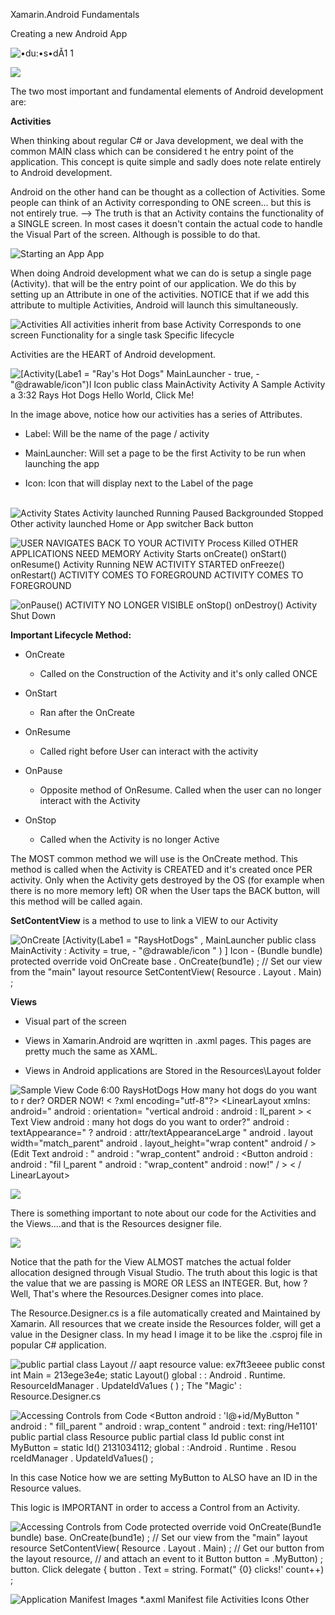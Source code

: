 Xamarin.Android Fundamentals

Creating a new Android App

![•du:•s•dÅ1 1 ](003_Xamarin.Android_Fundamentals_000.png)

![](003_Xamarin.Android_Fundamentals_001.png)

The two most important and fundamental elements of Android development are:

**Activities**

When thinking about regular C# or Java development, we deal with the common MAIN class which can be considered t he entry point of the application. This concept is quite simple and sadly does note relate entirely to Android development.

Android on the other hand can be thought as a collection of Activities. Some people can think of an Activity corresponding to ONE screen... but this is not entirely true. \--\> The truth is that an Activity contains the functionality of a SINGLE screen. In most cases it doesn\'t contain the actual code to handle the Visual Part of the screen. Although is possible to do that.

![Starting an App App ](003_Xamarin.Android_Fundamentals_002.png)

When doing Android development what we can do is setup a single page (Activity). that will be the entry point of our application. We do this by setting up an Attribute in one of the activities. NOTICE that if we add this attribute to multiple Activities, Android will launch this simultaneously.

![Activities All activities inherit from base Activity Corresponds to one screen Functionality for a single task Specific lifecycle ](003_Xamarin.Android_Fundamentals_003.png)

Activities are the HEART of Android development.

![\[Activity(Labe1 = \"Ray\'s Hot Dogs\" MainLauncher - true, - \"@drawable/icon\")l Icon public class MainActivity Activity A Sample Activity a 3:32 Rays Hot Dogs Hello World, Click Me! ](003_Xamarin.Android_Fundamentals_004.png)

In the image above, notice how our activities has a series of Attributes.

-   Label: Will be the name of the page / activity

-   MainLauncher: Will set a page to be the first Activity to be run when launching the app

-   Icon: Icon that will display next to the Label of the page\
     

![Activity States Activity launched Running Paused Backgrounded Stopped Other activity launched Home or App switcher Back button ](003_Xamarin.Android_Fundamentals_005.png)

![USER NAVIGATES BACK TO YOUR ACTIVITY Process Killed OTHER APPLICATIONS NEED MEMORY Activity Starts onCreate() onStart() onResume() Activity Running NEW ACTIVITY STARTED onFreeze() onRestart() ACTIVITY COMES TO FOREGROUND ACTIVITY COMES TO FOREGROUND ](003_Xamarin.Android_Fundamentals_006.png)

![onPause() ACTIVITY NO LONGER VISIBLE onStop() onDestroy() Activity Shut Down ](003_Xamarin.Android_Fundamentals_007.png)

**Important Lifecycle Method:**

-   OnCreate

    -   Called on the Construction of the Activity and it\'s only called ONCE

-   OnStart

    -   Ran after the OnCreate

-   OnResume

    -   Called right before User can interact with the activity

-   OnPause

    -   Opposite method of OnResume. Called when the user can no longer interact with the Activity

-   OnStop

    -   Called when the Activity is no longer Active

The MOST common method we will use is the OnCreate method. This method is called when the Activity is CREATED and it\'s created once PER activity. Only when the Activity gets destroyed by the OS (for example when there is no more memory left) OR when the User taps the BACK button, will this method will be called again.

**SetContentView** is a method to use to link a VIEW to our Activity

![OnCreate \[Activity(Labe1 = \"RaysHotDogs\" , MainLauncher public class MainActivity : Activity = true, - \"@drawable/icon \" ) \] Icon - (Bundle bundle) protected override void OnCreate base . OnCreate(bund1e) ; // Set our view from the \"main\" layout resource SetContentView( Resource . Layout . Main) ; ](003_Xamarin.Android_Fundamentals_008.png)

**Views**

-   Visual part of the screen

-   Views in Xamarin.Android are wqritten in .axml pages. This pages are pretty much the same as XAML.

-   Views in Android applications are Stored in the Resources\\Layout folder

![Sample View Code 6:00 RaysHotDogs How many hot dogs do you want to r der? ORDER NOW! \< ?xml encoding=\"utf-8\"?\> \<LinearLayout xmlns: android=\" android : orientation= \"vertical android : android : Il_parent \> \< Text View android : many hot dogs do you want to order?\" android : textAppearance=\" ? android : attr/textAppearanceLarge \" android . layout width=\"match_parent\" android . layout_height=\"wrap content\" android / \> (Edit Text android : \" android : \"wrap_content\" android : \<Button android : android : \"fil l_parent \" android : \"wrap_content\" android : now!\" / \> \< / LinearLayout\> ](003_Xamarin.Android_Fundamentals_009.png)

![](003_Xamarin.Android_Fundamentals_010.png)

There is something important to note about our code for the Activities and the Views....and that is the Resources designer file.

![](003_Xamarin.Android_Fundamentals_011.png)

Notice that the path for the View ALMOST matches the actual folder allocation designed through Visual Studio. The truth about this logic is that the value that we are passing is MORE OR LESS an INTEGER. But, how ? Well, That\'s where the Resources.Designer comes into place.

The Resource.Designer.cs is a file automatically created and Maintained by Xamarin. All resources that we create inside the Resources folder, will get a value in the Designer class. In my head I image it to be like the .csproj file in popular C# application.

![public partial class Layout // aapt resource value: ex7ft3eeee public const int Main = 213ege3e4e; static Layout() global : : Android . Runtime. ResourceIdManager . UpdateIdVa1ues ( ) ; The \"Magic\' : Resource.Designer.cs ](003_Xamarin.Android_Fundamentals_012.png)

![Accessing Controls from Code \<Button android : \'l@+id/MyButton \" android : \" fill_parent \" android : wrap_content \" android : text: ring/He1101\' public partial class Resource public partial class Id public const int MyButton = static Id() 2131034112; global : :Android . Runtime . Resou rceIdManager . UpdateIdVa1ues() ; ](003_Xamarin.Android_Fundamentals_013.png)

In this case Notice how we are setting MyButton to ALSO have an ID in the Resource values.

This logic is IMPORTANT in order to access a Control from an Activity.

![Accessing Controls from Code protected override void OnCreate(Bund1e bundle) base. OnCreate(bund1e) ; // Set our view from the \"main\" layout resource SetContentView( Resource . Layout . Main) ; // Get our button from the layout resource, // and attach an event to it Button button = .MyButton) ; button. Click delegate { button . Text = string. Format(\" {0} clicks!\' count++) ; ](003_Xamarin.Android_Fundamentals_014.png)

![Application Manifest Images \*.axml Manifest file Activities Icons Other ](003_Xamarin.Android_Fundamentals_015.png)
